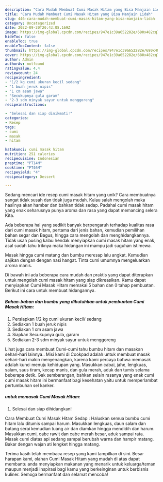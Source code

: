 ```yaml
---
description: "Cara Mudah Membuat Cumi Masak Hitam yang Bisa Manjain Lidah"
title: "Cara Mudah Membuat Cumi Masak Hitam yang Bisa Manjain Lidah"
slug: 446-cara-mudah-membuat-cumi-masak-hitam-yang-bisa-manjain-lidah
category: Uncategorized
date: 2022-09-20T20:43:08.169Z
image: https://img-global.cpcdn.com/recipes/947e1c39a652282e/680x482cq70/cumi-masak-hitam-foto-resep-utama.jpg
hideToc: false
enableToc: true
enableTocContent: false
thumbnail: https://img-global.cpcdn.com/recipes/947e1c39a652282e/680x482cq70/cumi-masak-hitam-foto-resep-utama.jpg
cover: https://img-global.cpcdn.com/recipes/947e1c39a652282e/680x482cq70/cumi-masak-hitam-foto-resep-utama.jpg
author: Admin
authorAv: notfound
ratingvalue: 4.4
reviewcount: 24
recipeingredient:
- "1/2 kg cumi ukuran kecil sedang"
- "1 buah jeruk nipis"
- "1 cm asam jawa"
- "Secukupnya gula garam"
- "2-3 sdm minyak sayur untuk menggoreng"
recipeinstructions:

- "Selesai dan siap dinikmati!"
categories:
- Resep
tags:
- cumi
- masak
- hitam

katakunci: cumi masak hitam 
nutrition: 251 calories
recipecuisine: Indonesian
preptime: "PT14M"
cooktime: "PT46M"
recipeyield: "4"
recipecategory: Dessert

---
```





Sedang mencari ide resep cumi masak hitam yang unik? Cara membuatnya sangat tidak susah dan tidak juga mudah. Kalau salah mengolah maka hasilnya akan hambar dan bahkan tidak sedap. Padahal cumi masak hitam yang enak seharusnya punya aroma dan rasa yang dapat memancing selera Kita.





Ada beberapa hal yang sedikit banyak berpengaruh terhadap kualitas rasa dari cumi masak hitam, pertama dari jenis bahan, kemudian pemilihan bahan segar dan Bagus, hingga cara mengolah dan menghidangkannya. Tidak usah pusing kalau hendak menyiapkan cumi masak hitam yang enak,      asal sudah tahu triknya maka hidangan ini mampu jadi suguhan istimewa.














Masak hingga cumi matang dan bumbu meresap lalu angkat. Kemudian sajikan dengan dengan nasi hangat. Tinta cumi umumnya mengeluarkan aroma manis.






Di bawah ini ada beberapa cara mudah dan praktis yang dapat diterapkan untuk mengolah cumi masak hitam yang siap dikreasikan. Kamu dapat menyiapkan Cumi Masak Hitam memakai 5 bahan dan 0 tahap pembuatan. Berikut ini cara untuk membuat hidangannya.

<!--inarticleads1-->

##### Bahan-bahan dan bumbu yang dibutuhkan untuk pembuatan Cumi Masak Hitam:

1. Persiapkan 1/2 kg cumi ukuran kecil/ sedang
1. Sediakan 1 buah jeruk nipis
1. Sediakan 1 cm asam jawa
1. Siapkan Secukupnya gula, garam
1. Sediakan 2-3 sdm minyak sayur untuk menggoreng


Lihat juga cara membuat Cumi-cumi tahu bumbu hitam dan masakan sehari-hari lainnya.. Misi kami di Cookpad adalah untuk membuat masak sehari-hari makin menyenangkan, karena kami percaya bahwa memasak adalah kunci menuju kehidupan yang. Masukkan cabai, jahe, lengkuas, salam, saus tiram, kecap manis, dan gula merah, aduk dan tumis selama beberapa detik. Gak sembarangan, bahkan selain rasanya yang enak cumi cumi masak hitam ini bermanfaat bagi kesehatan yaitu untuk memperlambat pertumbuhan sel kanker. 

<!--inarticleads2-->

#####  untuk memasak Cumi Masak Hitam:


1. Selesai dan siap dihidangkan!

Cara Membuat Cumi Masak Hitam Sedap : Haluskan semua bumbu cumi hitam lalu ditumis sampai harum. Masukkan lengkuas, daun salam dan batang serai kemudian tuang air dan diamkan hingga mendidih dan harum. Masukkan cumi, cabe rawit dan cabe merah besar, aduk sampai rata. Masak cumi diatas api sedang sampai berubah warna dan hampir matang. Bakar dengan wajan ati lengket hingga matang. 

Terima kasih telah membaca resep yang kami tampilkan di sini. Besar harapan kami, olahan Cumi Masak Hitam yang mudah di atas dapat membantu anda menyiapkan makanan yang menarik untuk keluarga/teman maupun menjadi inspirasi bagi kamu yang berkeinginan untuk berbisnis kuliner. Semoga bermanfaat dan selamat mencoba!
